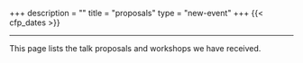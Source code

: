 +++
description = ""
title = "proposals"
type = "new-event"
+++
{{< cfp_dates >}}

<hr>
This page lists the talk proposals and workshops we have received.